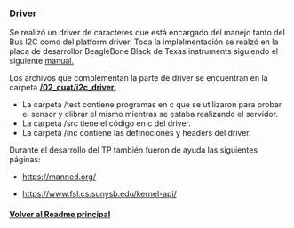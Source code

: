 ### Driver

Se realizó un driver de caracteres que está encargado del manejo tanto del Bus I2C como del platform driver. Toda la implelmentación se realzó en la placa de desarrollor BeagleBone Black de Texas instruments siguiendo el siguiente [manual.](https://www.ti.com/lit/ug/spruh73q/spruh73q.pdf)

Los archivos que complementan la parte de driver se encuentran en la carpeta [**/02_cuat/i2c_driver.**](/02_cuat/i2c_driver)

* La carpeta /test contiene programas en c que se utilizaron para probar el sensor y clibrar el mismo mientras se estaba realizando el servidor.
* La carpeta /src tiene el código en c del driver.
* La carpeta /inc contiene las definociones y headers del driver.

Durante el desarrollo del TP también fueron de ayuda las siguientes páginas:
    
* https://manned.org/
    
* https://www.fsl.cs.sunysb.edu/kernel-api/

#### [Volver al Readme principal](/02_cuat/README.md)
